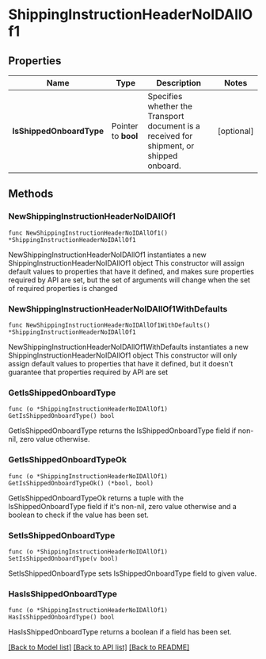 # ShippingInstructionHeaderNoIDAllOf1

## Properties

Name | Type | Description | Notes
------------ | ------------- | ------------- | -------------
**IsShippedOnboardType** | Pointer to **bool** | Specifies whether the Transport document is a received for shipment, or shipped onboard. | [optional] 

## Methods

### NewShippingInstructionHeaderNoIDAllOf1

`func NewShippingInstructionHeaderNoIDAllOf1() *ShippingInstructionHeaderNoIDAllOf1`

NewShippingInstructionHeaderNoIDAllOf1 instantiates a new ShippingInstructionHeaderNoIDAllOf1 object
This constructor will assign default values to properties that have it defined,
and makes sure properties required by API are set, but the set of arguments
will change when the set of required properties is changed

### NewShippingInstructionHeaderNoIDAllOf1WithDefaults

`func NewShippingInstructionHeaderNoIDAllOf1WithDefaults() *ShippingInstructionHeaderNoIDAllOf1`

NewShippingInstructionHeaderNoIDAllOf1WithDefaults instantiates a new ShippingInstructionHeaderNoIDAllOf1 object
This constructor will only assign default values to properties that have it defined,
but it doesn't guarantee that properties required by API are set

### GetIsShippedOnboardType

`func (o *ShippingInstructionHeaderNoIDAllOf1) GetIsShippedOnboardType() bool`

GetIsShippedOnboardType returns the IsShippedOnboardType field if non-nil, zero value otherwise.

### GetIsShippedOnboardTypeOk

`func (o *ShippingInstructionHeaderNoIDAllOf1) GetIsShippedOnboardTypeOk() (*bool, bool)`

GetIsShippedOnboardTypeOk returns a tuple with the IsShippedOnboardType field if it's non-nil, zero value otherwise
and a boolean to check if the value has been set.

### SetIsShippedOnboardType

`func (o *ShippingInstructionHeaderNoIDAllOf1) SetIsShippedOnboardType(v bool)`

SetIsShippedOnboardType sets IsShippedOnboardType field to given value.

### HasIsShippedOnboardType

`func (o *ShippingInstructionHeaderNoIDAllOf1) HasIsShippedOnboardType() bool`

HasIsShippedOnboardType returns a boolean if a field has been set.


[[Back to Model list]](../README.md#documentation-for-models) [[Back to API list]](../README.md#documentation-for-api-endpoints) [[Back to README]](../README.md)


